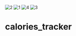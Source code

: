 ![2](https://user-images.githubusercontent.com/66945628/133844291-bc8dc281-5000-4444-ad22-f8c3429f2412.gif)
![1](https://user-images.githubusercontent.com/66945628/133844294-445e791a-5a35-4104-b08e-777a3a8d3e51.gif)
![4](https://user-images.githubusercontent.com/66945628/133844991-29a39abb-baf9-4158-8c65-0743c489044c.gif)
![3](https://user-images.githubusercontent.com/66945628/133844993-59b03c67-7fd6-41d7-b4b9-3e4efb4286c2.gif)

# calories_tracker
